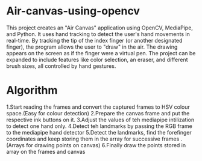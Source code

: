 # Air-canvas-using-opencv

This project creates an "Air Canvas" application using OpenCV, MediaPipe, and Python.  It uses hand tracking to detect the user's hand movements in real-time. By tracking the tip of the index finger (or another designated finger), the program allows the user to "draw" in the air. The drawing appears on the screen as if the finger were a virtual pen.  The project can be expanded to include features like color selection, an eraser, and different brush sizes, all controlled by hand gestures.

# Algorithm

1.Start reading the frames and convert the captured frames to HSV colour space.(Easy for colour detection)
2.Prepare the canvas frame and put the respective ink buttons on it.
3.Adjust the values of teh mediapipe intilization to detect one hand only.
4.Detect teh landmarks by passing the RGB frame to the mediapipe hand detector
5.Detect the landmarks, find the forefinger coordinates and keep storing them in the array for successive frames .(Arrays for drawing points on canvas)
6.Finally draw the points stored in array on the frames and canvas 

